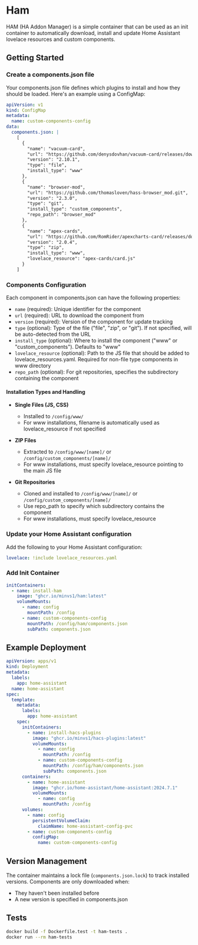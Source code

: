 # Ham

HAM (HA Addon Manager) is a simple container that can be used as an init container to automatically download, install and update Home Assistant lovelace resources and custom components.

## Getting Started

### Create a components.json file

Your components.json file defines which plugins to install and how they should be loaded. Here's an example using a ConfigMap:

```yaml
apiVersion: v1
kind: ConfigMap
metadata:
  name: custom-components-config
data:
  components.json: |
    [
      {
        "name": "vacuum-card",
        "url": "https://github.com/denysdovhan/vacuum-card/releases/download/v2.10.1/vacuum-card.js",
        "version": "2.10.1",
        "type": "file",
        "install_type": "www"
      },
      {
        "name": "browser-mod",
        "url": "https://github.com/thomasloven/hass-browser_mod.git",
        "version": "2.3.0",
        "type": "git",
        "install_type": "custom_components",
        "repo_path": "browser_mod"
      },
      {
        "name": "apex-cards",
        "url": "https://github.com/RomRider/apexcharts-card/releases/download/v2.0.4/apexcharts-card.zip",
        "version": "2.0.4",
        "type": "zip",
        "install_type": "www",
        "lovelace_resource": "apex-cards/card.js"
      }
    ]
```

### Components Configuration

Each component in components.json can have the following properties:

- `name` (required): Unique identifier for the component
- `url` (required): URL to download the component from
- `version` (required): Version of the component for update tracking
- `type` (optional): Type of the file ("file", "zip", or "git"). If not specified, will be auto-detected from the URL
- `install_type` (optional): Where to install the component ("www" or "custom_components"). Defaults to "www"
- `lovelace_resource` (optional): Path to the JS file that should be added to lovelace_resources.yaml. Required for non-file type components in www directory
- `repo_path` (optional): For git repositories, specifies the subdirectory containing the component

#### Installation Types and Handling

- **Single Files (JS, CSS)**
  - Installed to `/config/www/`
  - For www installations, filename is automatically used as lovelace_resource if not specified

- **ZIP Files**
  - Extracted to `/config/www/[name]/` or `/config/custom_components/[name]/`
  - For www installations, must specify lovelace_resource pointing to the main JS file

- **Git Repositories**
  - Cloned and installed to `/config/www/[name]/` or `/config/custom_components/[name]/`
  - Use repo_path to specify which subdirectory contains the component
  - For www installations, must specify lovelace_resource

### Update your Home Assistant configuration

Add the following to your Home Assistant configuration:

```yaml
lovelace: !include lovelace_resources.yaml
```

### Add Init Container

```yaml
initContainers:
  - name: install-ham
    image: "ghcr.io/minvs1/ham:latest"
    volumeMounts:
      - name: config
        mountPath: /config
      - name: custom-components-config
        mountPath: /config/ham/components.json
        subPath: components.json
```

## Example Deployment

```yaml
apiVersion: apps/v1
kind: Deployment
metadata:
  labels:
    app: home-assistant
  name: home-assistant
spec:
  template:
    metadata:
      labels:
        app: home-assistant
    spec:
      initContainers:
        - name: install-hacs-plugins
          image: "ghcr.io/minvs1/hacs-plugins:latest"
          volumeMounts:
            - name: config
              mountPath: /config
            - name: custom-components-config
              mountPath: /config/ham/components.json
              subPath: components.json
      containers:
        - name: home-assistant
          image: "ghcr.io/home-assistant/home-assistant:2024.7.1"
          volumeMounts:
            - name: config
              mountPath: /config
      volumes:
        - name: config
          persistentVolumeClaim:
            claimName: home-assistant-config-pvc
        - name: custom-components-config
          configMap:
            name: custom-components-config
```

## Version Management

The container maintains a lock file (`components.json.lock`) to track installed versions. Components are only downloaded when:
- They haven't been installed before
- A new version is specified in components.json

## Tests

```bash
docker build -f Dockerfile.test -t ham-tests .
docker run --rm ham-tests
```
